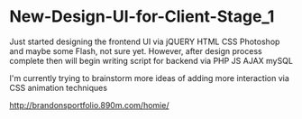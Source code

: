 # New-Design-UI-for-Client-Stage_1
Just started designing the frontend UI via jQUERY HTML CSS Photoshop and maybe some Flash, not sure yet. However, after design process complete then will begin writing script for backend via PHP JS AJAX mySQL

I'm currently trying to brainstorm more ideas of adding more interaction via CSS animation techniques

http://brandonsportfolio.890m.com/homie/
